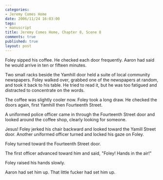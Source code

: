 ```yaml
--- 
categories: 
- Jeremy Comes Home
date: 2006/11/24 16:03:00
tags: 
- manuscript
title: Jeremy Comes Home, Chapter 8, Scene 8
comments: true
published: true
layout: post
---
```


Foley sipped his coffee.  He checked each door frequently.  Aaron had said he would arrive in ten or fifteen minutes.

Two small racks beside the Yamhill door held a suite of local community newspapers.  Foley walked over, grabbed one of the newspapers at random, and took it back to his table.  He tried to read it, but he was too fatigued and distracted to concentrate on the words.

The coffee was slightly cooler now.  Foley took a long draw.  He checked the doors again, first Yamhill then Fourteenth Street.

A uniformed police officer came in through the Fourteenth Street door and looked around the coffee shop, clearly looking for someone.

Jesus!  Foley jerked his chair backward and looked toward the Yamill Street door.  Another uniformed officer turned and locked his gaze on Foley.

Foley turned toward the Fourteenth Street door.

The first officer advanced toward him and said, "Foley!  Hands in the air!"

Foley raised his hands slowly.

Aaron had set him up.  That little fucker had set him up.
